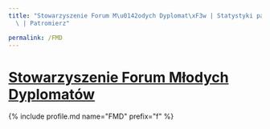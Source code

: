 ```yaml
---
title: "Stowarzyszenie Forum M\u0142odych Dyplomat\xF3w | Statystyki patronite.pl\
  \ | Patromierz"

permalink: /FMD
---
```


# [Stowarzyszenie Forum Młodych Dyplomatów](https://patronite.pl/FMD)

{% include profile.md name="FMD" prefix="f" %}
